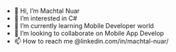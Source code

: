 - 👋 Hi, I’m Machtal Nuar
- 👀 I’m interested in C#
- 🌱 I’m currently learning Mobile Developer world
- 💞️ I’m looking to collaborate on Mobile App Develop
- 📫 How to reach me @linkedin.com/in/machtal-nuar/

<!---
D3vastutor/D3vastutor is a ✨ special ✨ repository because its `README.md` (this file) appears on your GitHub profile.
You can click the Preview link to take a look at your changes.
--->
